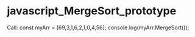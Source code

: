 # javascript_MergeSort_prototype

Call:
const myArr = [69,3,1,6,2,1,0,4,56];
console.log(myArr.MergeSort());
